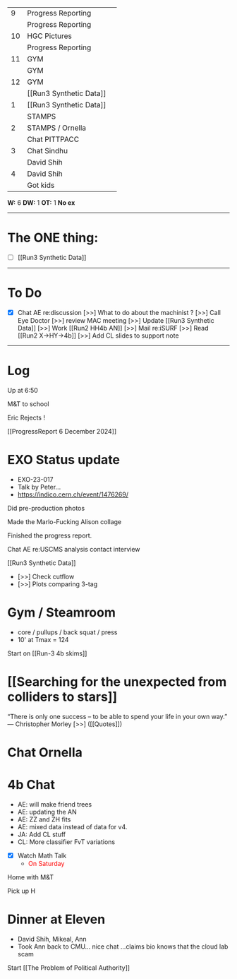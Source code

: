 
|     |                         |     |
| --- | ----------------------- | --- |
| 9   | Progress Reporting      |     |
|     | Progress Reporting      |     |
| 10  | HGC Pictures            |     |
|     | Progress Reporting      |     |
| 11  | GYM                     |     |
|     | GYM                     |     |
| 12  | GYM                     |     |
|     | [[Run3 Synthetic Data]] |     |
| 1   | [[Run3 Synthetic Data]] |     |
|     | STAMPS                  |     |
| 2   | STAMPS / Ornella        |     |
|     | Chat PITTPACC           |     |
| 3   | Chat Sindhu             |     |
|     | David Shih              |     |
| 4   | David Shih              |     |
|     | Got kids                |     |

**W:** 6 
**DW:** 1 
**OT:** 1
**No ex**

---
# The ONE thing: 
- [ ] [[Run3 Synthetic Data]]

---
# To Do

- [x] Chat AE re:discussion
 [>>] What to do about the machinist  ? 
 [>>] Call Eye Doctor
 [>>] review MAC meeting
 [>>] Update [[Run3 Synthetic Data]]
 [>>] Work [[Run2 HH4b AN]]
 [>>]  Mail re:iSURF
 [>>]  Read [[Run2 X->HY->4b]]
 [>>] Add CL slides to support note

---

# Log

Up at 6:50

M&T to school 

Eric Rejects ! 

[[ProgressReport 6 December 2024]]

# EXO Status update
- EXO-23-017
- Talk by Peter... 
- https://indico.cern.ch/event/1476269/

Did pre-production photos

Made the Marlo-Fucking Alison collage

Finished the progress report. 

Chat AE re:USCMS analysis contact interview

[[Run3 Synthetic Data]]
- [>>] Check cutflow
- [>>] Plots comparing 3-tag 

# Gym / Steamroom
- core / pullups / back squat / press
- 10' at Tmax = 124

Start on [[Run-3 4b skims]]

# [[Searching for the unexpected from colliders to stars]]


“There is only one success – to be able to spend your life in your own way.”
— Christopher Morley [>>] ([[Quotes]])

# Chat Ornella 

# 4b Chat
- AE:  will make friend trees
- AE: updating the AN
- AE: ZZ and ZH fits 
- AE: mixed data instead of data for v4. 
- JA: Add CL stuff
- CL: More classifier FvT variations 


- [x] Watch Math Talk
	- <font color="red"> On Saturday </font>

Home with M&T 

Pick up H

# Dinner at Eleven 
- David Shih, Mikeal, Ann
- Took Ann back to CMU... nice chat ...claims bio knows that the cloud lab scam

Start [[The Problem of Political Authority]]


